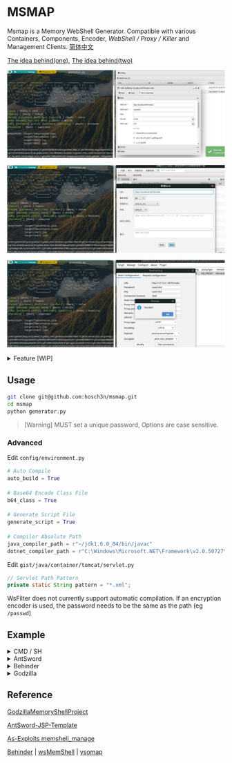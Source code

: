 # MSMAP

Msmap is a Memory WebShell Generator. Compatible with various Containers, Components, Encoder, *WebShell / Proxy / Killer* and Management Clients. [简体中文](README_CN.md)

[The idea behind(one)](https://hosch3n.github.io/2022/08/08/Msmap%E5%86%85%E5%AD%98%E9%A9%AC%E7%94%9F%E6%88%90%E6%A1%86%E6%9E%B6%EF%BC%88%E4%B8%80%EF%BC%89/), [The idea behind(two)](https://hosch3n.github.io/2022/08/09/Msmap%E5%86%85%E5%AD%98%E9%A9%AC%E7%94%9F%E6%88%90%E6%A1%86%E6%9E%B6%EF%BC%88%E4%BA%8C%EF%BC%89/)

![](img/a.png)

![](img/b.png)

![](img/c.png)

<details>
<summary>Feature [WIP]</summary>

### Function

- [x] Dynamic Menu
- [x] Automatic Compilation
- [x] Generate Script
- [ ] Lite Mode
- [ ] Graphical Interface

### Container

- Java
  - [ ] Tomcat7
  - [x] Tomcat8
  - [x] Tomcat9
  - [x] Tomcat10
  - [ ] Resin
  - [ ] Weblogic
- .NET
  - [ ] IIS

### WebShell / Proxy / Killer

- WebShell
  - [x] CMD / SH
  - [x] AntSword
  - [x] JSPJS
  - [x] Behinder
  - [x] Godzilla
- Proxy
  - [ ] Neo-reGeorg
  - [ ] wsproxy
- Killer(As-Exploits)
  - [x] java-memshell-scanner
  - [x] ASP.NET-Memshell-Scanner

### Decoder / Decryptor / Hasher

- Decoder
  - [x] Base64
  - [ ] Hex
- Decryptor
  - [x] RC4
  - [x] AES128
  - [x] AES256
  - [ ] RSA
- Hasher
  - [x] MD5
  - [x] SHA128
  - [x] SHA256

</details>

## Usage

``` bash
git clone git@github.com:hosch3n/msmap.git
cd msmap
python generator.py
```

> [Warning] MUST set a unique password, Options are case sensitive.

### Advanced

Edit `config/environment.py`

``` python
# Auto Compile
auto_build = True

# Base64 Encode Class File
b64_class = True

# Generate Script File
generate_script = True

# Compiler Absolute Path
java_compiler_path = r"~/jdk1.6.0_04/bin/javac"
dotnet_compiler_path = r"C:\Windows\Microsoft.NET\Framework\v2.0.50727\csc.exe"
```

Edit `gist/java/container/tomcat/servlet.py`

``` java
// Servlet Path Pattern
private static String pattern = "*.xml";
```

WsFilter does not currently support automatic compilation. If an encryption encoder is used, the password needs to be the same as the path (eg `/passwd`)

## Example

<details>
<summary>CMD / SH</summary>

**Command** with **Base64** Encoder | Inject Tomcat Valve

`python generator.py Java Tomcat Valve Base64 CMD passwd`

</details>

<details>
<summary>AntSword</summary>

Type **JSP** with **default** Encoder | Inject Tomcat Valve

`python generator.py Java Tomcat Valve RAW AntSword passwd`

Type **JSP** with **[aes_128_ecb_pkcs7_padding_md5](extend/AntSword/encoder/aes_128_ecb_pkcs7_padding_md5.js)** Encoder | Inject Tomcat Listener

`python generator.py Java Tomcat Listener AES128 AntSword passwd`

Type **JSP** with **[rc_4_sha256](extend/AntSword/encoder/rc_4_sha256.js)** Encoder | Inject Tomcat Servlet

`python generator.py Java Tomcat Servlet RC4 AntSword passwd`

Type **JSPJS** with **[aes_128_ecb_pkcs7_padding_md5](extend/AntSword/encoder/aes_128_ecb_pkcs7_padding_md5.js)** Encoder | Inject Tomcat WsFilter

`python generator.py Java Tomcat WsFilter AES128 JSPJS passwd`

</details>

<details>
<summary>Behinder</summary>

Type **default_aes** | Inject Tomcat Valve

`python generator.py Java Tomcat Valve AES128 Behinder rebeyond`

</details>

<details>
<summary>Godzilla</summary>

Type **JAVA_AES_BASE64** | Inject Tomcat Valve

`python generator.py Java Tomcat Valve AES128 Godzilla superidol`

> [Known issue](https://github.com/BeichenDream/Godzilla/issues/76)

</details>

## Reference

[GodzillaMemoryShellProject](https://github.com/BeichenDream/GodzillaMemoryShellProject)

[AntSword-JSP-Template](https://github.com/AntSwordProject/AntSword-JSP-Template)

[As-Exploits memshell_manage](https://github.com/yzddmr6/As-Exploits/tree/master/core/memshell_manage)

[Behinder](https://github.com/rebeyond/Behinder) | [wsMemShell](https://github.com/veo/wsMemShell) | [ysomap](https://github.com/wh1t3p1g/ysomap)